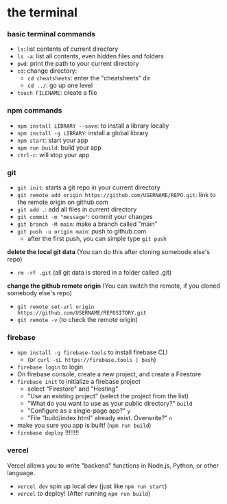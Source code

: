 # the terminal

### basic terminal commands

- `ls`: list contents of current directory
- `ls -a`: list all contents, even hidden files and folders
- `pwd`: print the path to your current directory
- `cd`: change directory:
   - `cd cheatsheets`: enter the "cheatsheets" dir
   - `cd ../`: go up one level
- `touch FILENAME`: create a file

### npm commands

- `npm install LIBRARY --save`: to install a library locally
- `npm install -g LIBRARY`: install a global library
- `npm start`: start your app
- `npm run build`: build your app
- `ctrl-c`: will stop your app

### git

- `git init`: starts a git repo in your current directory
- `git remote add origin https://github.com/USERNAME/REPO.git`: link to the remote origin on github.com
- `git add .`: add all files in current directory
- `git commit -m "message"`: commit your changes
- `git branch -M main`: make a branch called "main"
- `git push -u origin main`: push to github.com
   - after the first push, you can simple type `git push`

**delete the local git data**
(You can do this after cloning somebode else's repo)
- `rm -rf .git` (all git data is stored in a folder called .git)

**change the github remote origin**
(You can switch the remote, if you cloned somebody else's repo)
- `git remote set-url origin https://github.com/USERNAME/REPOSITORY.git`
- `git remote -v` (to check the remote origin)

### firebase

- `npm install -g firebase-tools` to install firebase CLI
  - (or `curl -sL https://firebase.tools | bash`)
- `firebase login` to login
- On firebase console, create a new project, and create a Firestore
- `firebase init` to initialize a firebase project
  - select "Firestore" and "Hosting"
  - "Use an existing project" (select the project from the list)
  - "What do you want to use as your public directory?" `build`
  - "Configure as a single-page app?" `y`
  - "File "build/index.html" already exist. Overwrite?" `n`
- make you sure you app is built! (`npm run build`)
- `firebase deploy` !!!!!!!!

### vercel

Vercel allows you to write "backend" functions in Node.js, Python, or other language. 

- `vercel dev` spin up local dev (just like `npm run start`)
- `vercel` to deploy! (After running `npm run build`)

